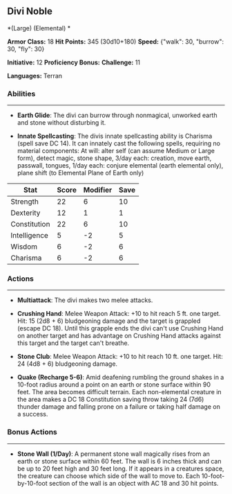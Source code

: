 ## Divi Noble
*(Large) (Elemental) *

**Armor Class:** 18
**Hit Points:** 345 (30d10+180)
**Speed:** {"walk": 30, "burrow": 30, "fly": 30}

**Initiative:** 12
**Proficiency Bonus:**
**Challenge:** 11

**Languages:** Terran

### Abilities
 --- 
- **Earth Glide**: The divi can burrow through nonmagical, unworked earth and stone without disturbing it.

- **Innate Spellcasting**: The divis innate spellcasting ability is Charisma (spell save DC 14). It can innately cast the following spells, requiring no material components: At will: alter self (can assume Medium or Large form), detect magic, stone shape, 3/day each: creation, move earth, passwall, tongues, 1/day each: conjure elemental (earth elemental only), plane shift (to Elemental Plane of Earth only)



| Stat | Score | Modifier | Save |
| ---- | ---- | ---- | ---- |
| Strength | 22 | 6 | 10 |
| Dexterity | 12 | 1 | 1 |
| Constitution | 22 | 6 | 10 |
| Intelligence | 5 | -2 | 5 |
| Wisdom | 6 | -2 | 6 |
| Charisma | 6 | -2 | 6 |

### Actions
 --- 
- **Multiattack**: The divi makes two melee attacks.

- **Crushing Hand**: Melee Weapon Attack: +10 to hit  reach 5 ft.  one target. Hit: 15 (2d8 + 6) bludgeoning damage  and the target is grappled (escape DC 18). Until this grapple ends  the divi can't use Crushing Hand on another target and has advantage on Crushing Hand attacks against this target  and the target can't breathe.

- **Stone Club**: Melee Weapon Attack: +10 to hit  reach 10 ft.  one target. Hit: 24 (4d8 + 6) bludgeoning damage.

- **Quake (Recharge 5-6)**: Amid deafening rumbling  the ground shakes in a 10-foot radius around a point on an earth or stone surface within 90 feet. The area becomes difficult terrain. Each non-elemental creature in the area makes a DC 18 Constitution saving throw  taking 24 (7d6) thunder damage and falling prone on a failure or taking half damage on a success.

### Bonus Actions
 --- 
- **Stone Wall (1/Day)**: A permanent stone wall magically rises from an earth or stone surface within 60 feet. The wall is 6 inches thick and can be up to 20 feet high and 30 feet long. If it appears in a creatures space, the creature can choose which side of the wall to move to. Each 10-foot-by-10-foot section of the wall is an object with AC 18 and 30 hit points.

